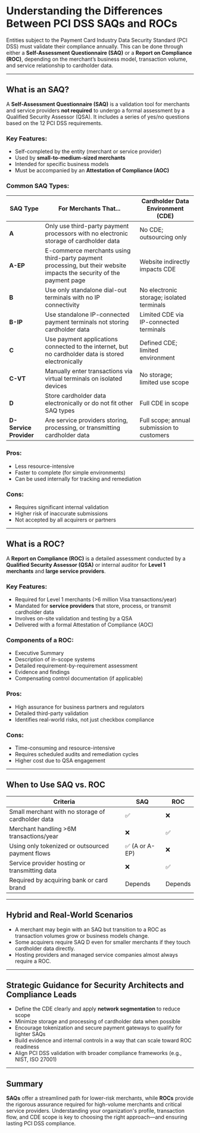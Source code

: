 # Understanding the Differences Between PCI DSS SAQs and ROCs

Entities subject to the Payment Card Industry Data Security Standard (PCI DSS) must validate their compliance annually. This can be done through either a **Self-Assessment Questionnaire (SAQ)** or a **Report on Compliance (ROC)**, depending on the merchant’s business model, transaction volume, and service relationship to cardholder data.

---

## What is an SAQ?

A **Self-Assessment Questionnaire (SAQ)** is a validation tool for merchants and service providers **not required** to undergo a formal assessment by a Qualified Security Assessor (QSA). It includes a series of yes/no questions based on the 12 PCI DSS requirements.

### Key Features:
- Self-completed by the entity (merchant or service provider)
- Used by **small-to-medium-sized merchants**
- Intended for specific business models
- Must be accompanied by an **Attestation of Compliance (AOC)**

### Common SAQ Types:

| SAQ Type | For Merchants That... | Cardholder Data Environment (CDE) |
|----------|------------------------|----------------------------------|
| **A** | Only use third-party payment processors with no electronic storage of cardholder data | No CDE; outsourcing only |
| **A-EP** | E-commerce merchants using third-party payment processing, but their website impacts the security of the payment page | Website indirectly impacts CDE |
| **B** | Use only standalone dial-out terminals with no IP connectivity | No electronic storage; isolated terminals |
| **B-IP** | Use standalone IP-connected payment terminals not storing cardholder data | Limited CDE via IP-connected terminals |
| **C** | Use payment applications connected to the internet, but no cardholder data is stored electronically | Defined CDE; limited environment |
| **C-VT** | Manually enter transactions via virtual terminals on isolated devices | No storage; limited use scope |
| **D** | Store cardholder data electronically or do not fit other SAQ types | Full CDE in scope |
| **D-Service Provider** | Are service providers storing, processing, or transmitting cardholder data | Full scope; annual submission to customers |

### Pros:
- Less resource-intensive
- Faster to complete (for simple environments)
- Can be used internally for tracking and remediation

### Cons:
- Requires significant internal validation
- Higher risk of inaccurate submissions
- Not accepted by all acquirers or partners

---

## What is a ROC?

A **Report on Compliance (ROC)** is a detailed assessment conducted by a **Qualified Security Assessor (QSA)** or internal auditor for **Level 1 merchants** and **large service providers**.

### Key Features:
- Required for Level 1 merchants (>6 million Visa transactions/year)
- Mandated for **service providers** that store, process, or transmit cardholder data
- Involves on-site validation and testing by a QSA
- Delivered with a formal Attestation of Compliance (AOC)

### Components of a ROC:
- Executive Summary
- Description of in-scope systems
- Detailed requirement-by-requirement assessment
- Evidence and findings
- Compensating control documentation (if applicable)

### Pros:
- High assurance for business partners and regulators
- Detailed third-party validation
- Identifies real-world risks, not just checkbox compliance

### Cons:
- Time-consuming and resource-intensive
- Requires scheduled audits and remediation cycles
- Higher cost due to QSA engagement

---

## When to Use SAQ vs. ROC

| Criteria | SAQ | ROC |
|---------|-----|-----|
| Small merchant with no storage of cardholder data | ✅ | ❌ |
| Merchant handling >6M transactions/year | ❌ | ✅ |
| Using only tokenized or outsourced payment flows | ✅ (A or A-EP) | ❌ |
| Service provider hosting or transmitting data | ❌ | ✅ |
| Required by acquiring bank or card brand | Depends | Depends |

---

## Hybrid and Real-World Scenarios

- A merchant may begin with an SAQ but transition to a ROC as transaction volumes grow or business models change.
- Some acquirers require SAQ D even for smaller merchants if they touch cardholder data directly.
- Hosting providers and managed service companies almost always require a ROC.

---

## Strategic Guidance for Security Architects and Compliance Leads

- Define the CDE clearly and apply **network segmentation** to reduce scope
- Minimize storage and processing of cardholder data when possible
- Encourage tokenization and secure payment gateways to qualify for lighter SAQs
- Build evidence and internal controls in a way that can scale toward ROC readiness
- Align PCI DSS validation with broader compliance frameworks (e.g., NIST, ISO 27001)

---

## Summary

**SAQs** offer a streamlined path for lower-risk merchants, while **ROCs** provide the rigorous assurance required for high-volume merchants and critical service providers. Understanding your organization's profile, transaction flow, and CDE scope is key to choosing the right approach—and ensuring lasting PCI DSS compliance.

